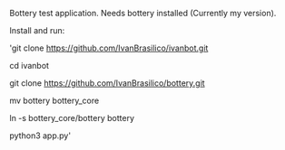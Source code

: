 Bottery test application.
Needs bottery installed (Currently my version).

Install and run:

'git clone https://github.com/IvanBrasilico/ivanbot.git

cd ivanbot

git clone https://github.com/IvanBrasilico/bottery.git

mv bottery bottery_core

ln -s bottery_core/bottery bottery 

python3 app.py'
